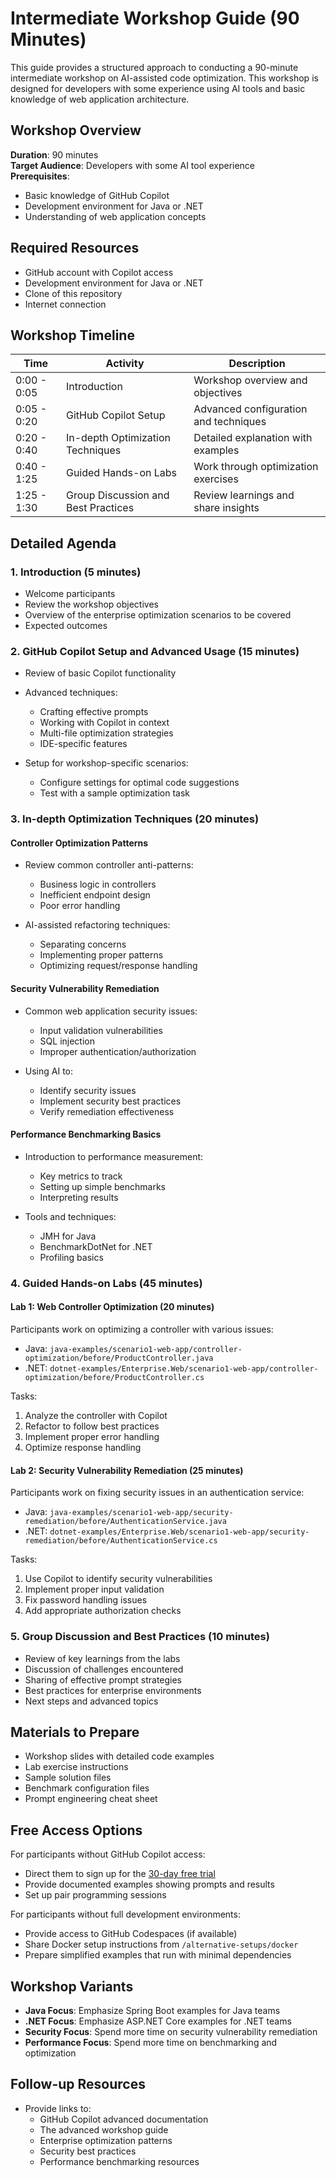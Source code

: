 # Intermediate Workshop Guide (90 Minutes)

This guide provides a structured approach to conducting a 90-minute intermediate workshop on AI-assisted code optimization. This workshop is designed for developers with some experience using AI tools and basic knowledge of web application architecture.

## Workshop Overview

**Duration**: 90 minutes  
**Target Audience**: Developers with some AI tool experience  
**Prerequisites**: 
- Basic knowledge of GitHub Copilot
- Development environment for Java or .NET
- Understanding of web application concepts

## Required Resources

- GitHub account with Copilot access
- Development environment for Java or .NET
- Clone of this repository
- Internet connection

## Workshop Timeline

| Time | Activity | Description |
|------|----------|-------------|
| 0:00 - 0:05 | Introduction | Workshop overview and objectives |
| 0:05 - 0:20 | GitHub Copilot Setup | Advanced configuration and techniques |
| 0:20 - 0:40 | In-depth Optimization Techniques | Detailed explanation with examples |
| 0:40 - 1:25 | Guided Hands-on Labs | Work through optimization exercises |
| 1:25 - 1:30 | Group Discussion and Best Practices | Review learnings and share insights |

## Detailed Agenda

### 1. Introduction (5 minutes)

- Welcome participants
- Review the workshop objectives
- Overview of the enterprise optimization scenarios to be covered
- Expected outcomes

### 2. GitHub Copilot Setup and Advanced Usage (15 minutes)

- Review of basic Copilot functionality
- Advanced techniques:
  - Crafting effective prompts
  - Working with Copilot in context
  - Multi-file optimization strategies
  - IDE-specific features

- Setup for workshop-specific scenarios:
  - Configure settings for optimal code suggestions
  - Test with a sample optimization task

### 3. In-depth Optimization Techniques (20 minutes)

#### Controller Optimization Patterns

- Review common controller anti-patterns:
  - Business logic in controllers
  - Inefficient endpoint design
  - Poor error handling

- AI-assisted refactoring techniques:
  - Separating concerns
  - Implementing proper patterns
  - Optimizing request/response handling

#### Security Vulnerability Remediation

- Common web application security issues:
  - Input validation vulnerabilities
  - SQL injection
  - Improper authentication/authorization

- Using AI to:
  - Identify security issues
  - Implement security best practices
  - Verify remediation effectiveness

#### Performance Benchmarking Basics

- Introduction to performance measurement:
  - Key metrics to track
  - Setting up simple benchmarks
  - Interpreting results

- Tools and techniques:
  - JMH for Java
  - BenchmarkDotNet for .NET
  - Profiling basics

### 4. Guided Hands-on Labs (45 minutes)

#### Lab 1: Web Controller Optimization (20 minutes)

Participants work on optimizing a controller with various issues:

- Java: `java-examples/scenario1-web-app/controller-optimization/before/ProductController.java`
- .NET: `dotnet-examples/Enterprise.Web/scenario1-web-app/controller-optimization/before/ProductController.cs`

Tasks:
1. Analyze the controller with Copilot
2. Refactor to follow best practices
3. Implement proper error handling
4. Optimize response handling

#### Lab 2: Security Vulnerability Remediation (25 minutes)

Participants work on fixing security issues in an authentication service:

- Java: `java-examples/scenario1-web-app/security-remediation/before/AuthenticationService.java`
- .NET: `dotnet-examples/Enterprise.Web/scenario1-web-app/security-remediation/before/AuthenticationService.cs`

Tasks:
1. Use Copilot to identify security vulnerabilities
2. Implement proper input validation
3. Fix password handling issues
4. Add appropriate authorization checks

### 5. Group Discussion and Best Practices (10 minutes)

- Review of key learnings from the labs
- Discussion of challenges encountered
- Sharing of effective prompt strategies
- Best practices for enterprise environments
- Next steps and advanced topics

## Materials to Prepare

- Workshop slides with detailed code examples
- Lab exercise instructions
- Sample solution files
- Benchmark configuration files
- Prompt engineering cheat sheet

## Free Access Options

For participants without GitHub Copilot access:
- Direct them to sign up for the [30-day free trial](https://github.com/features/copilot)
- Provide documented examples showing prompts and results
- Set up pair programming sessions

For participants without full development environments:
- Provide access to GitHub Codespaces (if available)
- Share Docker setup instructions from `/alternative-setups/docker`
- Prepare simplified examples that run with minimal dependencies

## Workshop Variants

- **Java Focus**: Emphasize Spring Boot examples for Java teams
- **.NET Focus**: Emphasize ASP.NET Core examples for .NET teams
- **Security Focus**: Spend more time on security vulnerability remediation
- **Performance Focus**: Spend more time on benchmarking and optimization

## Follow-up Resources

- Provide links to:
  - GitHub Copilot advanced documentation
  - The advanced workshop guide
  - Enterprise optimization patterns
  - Security best practices
  - Performance benchmarking resources 